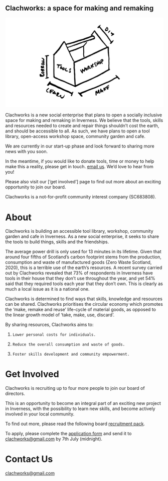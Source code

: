 ## Clachworks: a space for making and remaking

![toolsworkshop](/toolsworkshop.png)

Clachworks is a new social enterprise that plans to open a socially inclusive space for making and remaking in Inverness. We believe that the tools, skills and resources needed to create and repair things shouldn’t cost the earth, and should be accessible to all. As such, we have plans to open a tool library, open-access workshop space, community garden and cafe. 

We are currently in our start-up phase and look forward to sharing more news with you soon. 

In the meantime, if you would like to donate tools, time or money to help make this a reality, please get in touch. [email us](mailto:clachworks@gmail.com).
We’d love to hear from you! 

Please also visit our [‘get involved’] page to find out more about an exciting opportunity to join our board.

Clachworks is a not-for-profit community interest company (SC683808). 

# About

Clachworks is building an accessible tool library, workshop, community garden and cafe in Inverness. 
As a new social enterprise, it seeks to share the tools to build things, skills and the friendships.
 
The average power drill is only used for 13 minutes in its lifetime.
Given that around four fifths of Scotland’s carbon footprint stems from the production, consumption and waste of manufactured goods (Zero Waste Scotland, 2020), this is a terrible use of the earth’s resources.  A recent survey carried out by Clachworks revealed that 73% of respondents in Inverness have tools in their house that they don’t use throughout the year, and yet 54% said that they required tools each year that they don’t own. This is clearly as much a local issue as it is a national one. 
 
Clachworks is determined to find ways that skills, knowledge and resources can be shared. 
Clachworks prioritises the circular economy which promotes the ‘make, remake and reuse’ life-cycle of material goods, as opposed to the linear growth model of ‘take, make, use, discard’.
 
By sharing resources, Clachworks aims to:
1.     Lower personal costs for individuals.
2.     Reduce the overall consumption and waste of goods.
3.     Foster skills development and community empowerment. 

# Get Involved

Clachworks is recruiting up to four more people to join our board of directors. 

This is an opportunity to become an integral part of an exciting new project in Inverness, with the possibility to learn new skills, and become actively involved in your local community.  

To find out more, please read the following board [recruitment pack](https://www.clachworks.com/ClachworksBoardRecruitmentPack_2021.pdf). 

To apply, please complete the [application form](https://www.clachworks.com/ClachworksBoardApplicationForm_2021.docx) and send it to clachworks@gmail.com by 7th July (midnight). 


# Contact Us
[clachworks@gmail.com](mailto:clachworks@gmail.com)
